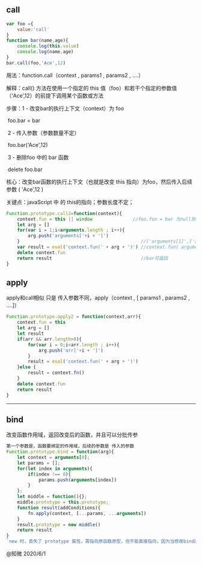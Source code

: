 ## call

```javascript
var foo ={
    value:'call'
}
function bar(name,age){
    console.log(this.value)
    console.log(name,age)
}
bar.call(foo,'Ace',12)
```

用法：function.call（context , params1 , params2 , ....）

解释：call() 方法在使用一个指定的 this 值（foo）和若干个指定的参数值（‘Ace’,12）的前提下调用某个函数或方法

步骤：1 - 改变bar的执行上下文（context）为 foo 

​						foo.bar = bar

​            2 - 传入参数（参数数量不定）

​						foo.bar('Ace',12)			

​			3 - 删除foo 中的 bar 函数

​						delete foo.bar			

核心：改变bar函数的执行上下文（也就是改变 this 指向）为foo，然后传入后续参数 ( ‘Ace’,12 )

关键点：javaScript 中 的 this的指向；参数长度不定；

```javascript
Function.prototype.call2=function(context){
    context.fun = this || window               //foo.fun = bar 为null则指向window
    let arg = []              
    for(var i = 1;i<arguments.length ; i++){
        arg.push('arguments['+i + ']')
    }                                             //['arguments[1]',['arguments[2]'...]
    var result = eval('context.fun(' + arg + ')') //context.fun( arguments[1] ...)
    delete context.fun
    return result                                 //bar可返回
}
```

## apply

apply和call相似 只是 传入参数不同，apply（context , [ params1 , params2 , ....]）

```javascript
Function.prototype.apply2 = function(context,arr){
    context.fun = this
    let arg = []
    let result
    if(arr && arr.length>0){
        for(var i = 0;i<arr.length ; i++){
            arg.push('arr['+i + ']')
        }
        result = eval('context.fun(' + arg + ')')
    }else {
        result = context.fn()
    }
    delete context.fun
    return result
}
```

------

## bind

改变函数作用域，返回改变后的函数，并且可以分批传参

```typescript
第一个参数是，函数要绑定的作用域，后续的参数是 传入的参数
Function.prototype.bind = function(arg){
    let context = arguments[0];
    let params = [];
    for(let index in arguments){
        if(index !== 0){
            params.push(arguments[index])
        }
    };
    let middle = function(){};
    middle.prototype = this.prototype;
    function result(addConditions){
        fn.apply(context, [...params, ...arguments])
	}
    result.prototype = new middle()
    return result
}
`new 时，丢失了 prototype 属性，需指向原函数原型，但不能直接指向，因为当修改bind函数原型时，也会修改原函数原型，需要一个middle函数缓冲`
```

@知微 2020/6/1